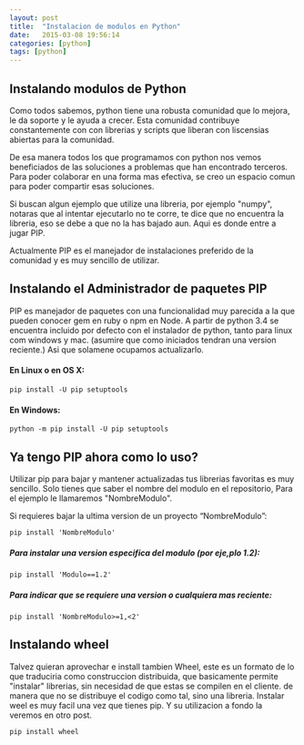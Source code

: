 ```yaml
---
layout: post
title:  "Instalacion de modulos en Python"
date:   2015-03-08 19:56:14
categories: [python]
tags: [python]
---
```


## Instalando modulos de Python

Como todos sabemos, python tiene una robusta comunidad que lo mejora, le da soporte y le ayuda a crecer. Esta comunidad contribuye constantemente con con librerias y scripts que liberan con liscensias abiertas para la comunidad.

De esa manera todos los que programamos con python nos vemos beneficiados de las soluciones  a problemas que han encontrado terceros. Para poder colaborar en una forma mas efectiva, se creo un espacio comun para poder compartir esas soluciones.

Si buscan algun ejemplo que utilize una libreria, por ejemplo "numpy", notaras que al intentar ejecutarlo no te corre, te dice que no encuentra la libreria, eso se debe a que no la has bajado aun. Aqui es donde entre a jugar PIP.

Actualmente PIP es el manejador de instalaciones preferido de la comunidad y es muy sencillo de utilizar.

## Instalando el Administrador de paquetes PIP

PIP es manejador de paquetes con una funcionalidad muy parecida a la que pueden conocer gem en ruby  o npm en Node. A partir de python 3.4 se encuentra incluido por defecto con el instalador de python, tanto para linux com windows y mac. (asumire que como iniciados tendran una version reciente.) Asi que solamene ocupamos actualizarlo.

#### En Linux o en OS X:

```
pip install -U pip setuptools
```

#### En Windows:

```
python -m pip install -U pip setuptools
```

## Ya tengo PIP ahora como lo uso?

Utilizar pip para bajar y mantener actualizadas tus librerias favoritas es muy sencillo. Solo tienes que saber el nombre del modulo en el repositorio, Para el ejemplo le llamaremos "NombreModulo".

Si requieres bajar la ultima version de un proyecto “NombreModulo”:

```
pip install 'NombreModulo'
```

##### Para instalar una version especifica del modulo (por eje,plo 1.2):

```
pip install 'Modulo==1.2'
```

##### Para indicar que se requiere una version o cualquiera mas reciente:

```
pip install 'NombreModulo>=1,<2'
```

## Instalando wheel

Talvez quieran aprovechar e install tambien Wheel, este es un formato de lo que traduciria como construccion distribuida, que basicamente permite "instalar" librerias, sin necesidad de que estas se compilen en el cliente. de manera que no se distribuye el codigo como tal, sino una libreria.
Instalar weel es muy facil una vez que tienes pip. Y su utilizacion a fondo la veremos en otro post.

```
pip install wheel
```




